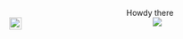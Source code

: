 <p align = "center">
Howdy there
<br/>
<img src="https://media.giphy.com/media/nGMnDqebzDcfm/giphy.gif"> 
<a href="https://twitter.com/lordbecerril">
  <img align="left" alt="Eric Becerril Twitter" width="22px" src="https://cdn.jsdelivr.net/npm/simple-icons@v3/icons/twitter.svg" />
 </a>
</p>

<br />


<!--
**lordbecerril/lordbecerril** is a ✨ _special_ ✨ repository because its `README.md` (this file) appears on your GitHub profile.

Here are some ideas to get you started:

- 🔭 I’m currently working on ...
- 🌱 I’m currently learning ...
- 👯 I’m looking to collaborate on ...
- 🤔 I’m looking for help with ...
- 💬 Ask me about ...
- 📫 How to reach me: ...
- 😄 Pronouns: ...
- ⚡ Fun fact: ...
-->
